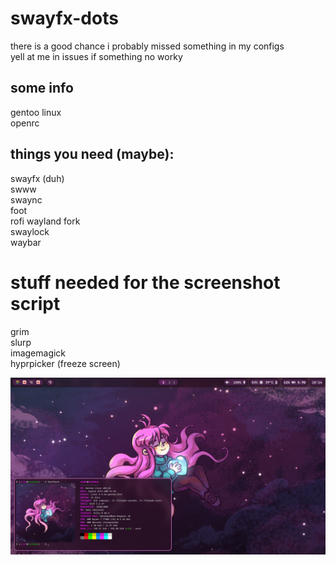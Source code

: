 # swayfx-dots
there is a good chance i probably missed something in my configs\
yell at me in issues if something no worky

## some info
gentoo linux\
openrc

## things you need (maybe):
swayfx (duh)\
swww\
swaync\
foot\
rofi wayland fork\
swaylock\
waybar

# stuff needed for the screenshot script
grim\
slurp\
imagemagick\
hyprpicker (freeze screen)

![alt text](screenshot.png)

